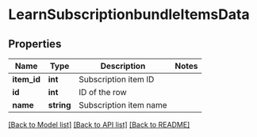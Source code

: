 # LearnSubscriptionbundleItemsData

## Properties
Name | Type | Description | Notes
------------ | ------------- | ------------- | -------------
**item_id** | **int** | Subscription item ID | 
**id** | **int** | ID of the row | 
**name** | **string** | Subscription item name | 

[[Back to Model list]](../README.md#documentation-for-models) [[Back to API list]](../README.md#documentation-for-api-endpoints) [[Back to README]](../README.md)


